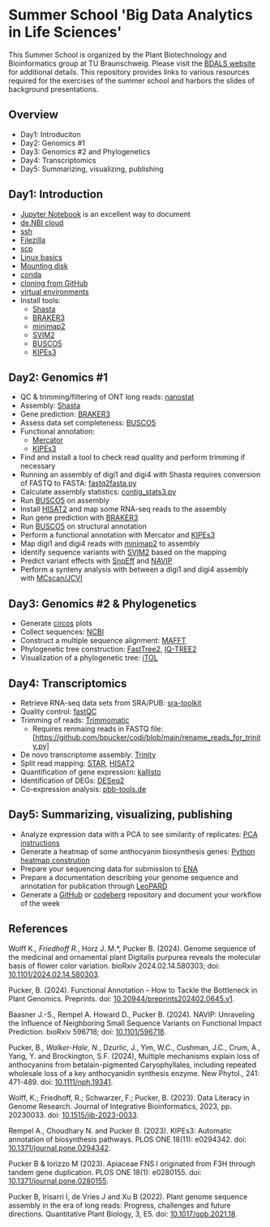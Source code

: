 # Summer School 'Big Data Analytics in Life Sciences'

This Summer School is organized by the Plant Biotechnology and Bioinformatics group at TU Braunschweig. Please visit the [BDALS website](https://www.tu-braunschweig.de/en/ifp/pbb/teaching/bdals) for additional details. This repository provides links to various resources required for the exercises of the summer school and harbors the slides of background presentations.

## Overview
- Day1: Introduciton
- Day2: Genomics #1
- Day3: Genomics #2 and Phylogenetics
- Day4: Transcriptomics
- Day5: Summarizing, visualizing, publishing


## Day1: Introduction
- [Jupyter Notebook](https://jupyter.org/) is an excellent way to document
- [de.NBI cloud](https://www.denbi.de/cloud)
- [ssh](https://en.wikipedia.org/wiki/Secure_Shell)
- [Filezilla](https://filezilla-project.org/)
- [scp](https://www.freecodecamp.org/news/scp-linux-command-example-how-to-ssh-file-transfer-from-remote-to-local/)
- [Linux basics](https://ubuntu.com/tutorials/command-line-for-beginners)
- [Mounting disk](https://superuser.com/questions/134734/how-to-mount-a-drive-from-terminal-in-ubuntu)
- [conda](https://conda.io/projects/conda/en/latest/user-guide/getting-started.html)
- [cloning from GitHub](https://docs.github.com/en/repositories/creating-and-managing-repositories/cloning-a-repository)
- [virtual environments](https://docs.python.org/3/library/venv.html)
- Install tools:
    - [Shasta](https://github.com/paoloshasta/shasta)
    - [BRAKER3](https://github.com/Gaius-Augustus/BRAKER)
    - [minimap2](https://github.com/lh3/minimap2)
    - [SVIM2](https://github.com/eldariont/svim)
    - [BUSCO5](https://busco.ezlab.org/busco_userguide.html)
    - [KIPEs3](https://github.com/bpucker/KIPEs)


## Day2: Genomics #1
- QC & trimming/filtering of ONT long reads: [nanostat](https://github.com/wdecoster/nanostat)
- Assembly: [Shasta](https://github.com/paoloshasta/shasta)
- Gene prediction: [BRAKER3](https://github.com/Gaius-Augustus/BRAKER)
- Assess data set completeness: [BUSCO5](https://busco.ezlab.org/busco_userguide.html)
- Functional annotation:
    - [Mercator](https://www.plabipd.de/mercator_main.html)
    - [KIPEs3](https://github.com/bpucker/KIPEs)
- Find and install a tool to check read quality and perform trimming if necessary
- Running an assembly of digi1 and digi4 with Shasta requires conversion of FASTQ to FASTA: [fastq2fasta.py](https://github.com/bpucker/PBBtools/blob/main/collection/fastq2fasta.py)
- Calculate assembly statistics: [contig_stats3.py](https://github.com/bpucker/GenomeAssembly/blob/main/contig_stats3.py)
- Run [BUSCO5](https://busco.ezlab.org/busco_userguide.html) on assembly
- Install [HISAT2](http://daehwankimlab.github.io/hisat2/) and map some RNA-seq reads to the assembly
- Run gene prediction with [BRAKER3](https://github.com/Gaius-Augustus/BRAKER)
- Run [BUSCO5](https://busco.ezlab.org/busco_userguide.html) on structural annotation
- Perform a functional annotation with Mercator and [KIPEs3](https://github.com/bpucker/KIPEs)
- Map digi1 and digi4 reads with [minimap2](https://github.com/lh3/minimap2) to assembly
- Identify sequence variants with [SVIM2](https://github.com/eldariont/svim) based on the mapping
- Predict variant effects with [SnpEff](https://pcingola.github.io/SnpEff/) and [NAVIP](https://github.com/bpucker/NAVIP)
- Perform a synteny analysis with between a digi1 and digi4 assembly with [MCscan/JCVI](https://github.com/tanghaibao/jcvi/wiki/MCscan-(Python-version))


## Day3: Genomics #2 & Phylogenetics
- Generate [circos](https://circos.ca/) plots
- Collect sequences: [NCBI](https://www.ncbi.nlm.nih.gov/)
- Construct a multiple sequence alignment: [MAFFT](https://mafft.cbrc.jp/alignment/server/index.html)
- Phylogenetic tree construction: [FastTree2](http://www.microbesonline.org/fasttree/), [IQ-TREE2](http://www.iqtree.org/)
- Visualization of a phylogenetic tree: [iTOL](https://itol.embl.de/)


## Day4: Transcriptomics
- Retrieve RNA-seq data sets from SRA/PUB: [sra-toolkit](https://github.com/ncbi/sra-tools)
- Quality control: [fastQC](https://github.com/s-andrews/FastQC)
- Trimming of reads: [Trimmomatic](http://www.usadellab.org/cms/?page=trimmomatic)
    - Requires renmaing reads in FASTQ file: [https://github.com/bpucker/codi/blob/main/rename_reads_for_trinity.py]
- De novo transcriptome assembly: [Trinity](https://github.com/trinityrnaseq/trinityrnaseq/wiki)
- Split read mapping: [STAR](https://physiology.med.cornell.edu/faculty/skrabanek/lab/angsd/lecture_notes/STARmanual.pdf), [HISAT2](http://daehwankimlab.github.io/hisat2/)
- Quantification of gene expression: [kallisto](https://github.com/pachterlab/kallisto)
- Identification of DEGs: [DESeq2](https://bioconductor.org/packages/release/bioc/html/DESeq2.html)
- Co-expression analysis: [pbb-tools.de](https://pbb-tools.de/)


## Day5: Summarizing, visualizing, publishing
- Analyze expression data with a PCA to see similarity of replicates: [PCA instructions](https://bioconductor.org/packages/release/bioc/html/pcaExplorer.html)
- Generate a heatmap of some anthocyanin biosynthesis genes: [Python heatmap constrution](https://seaborn.pydata.org/generated/seaborn.heatmap.html)
- Prepare your sequencing data for submission to [ENA](https://ena-docs.readthedocs.io/en/latest/)
- Prepare a documentation describing your genome sequence and annotation for publication through [LeoPARD](https://leopard.tu-braunschweig.de/content/index.xml)
- Generate a [GitHub](https://github.com/) or [codeberg](https://codeberg.org/) repository and document your workflow of the week


## References

Wolff K.*, Friedhoff R.*, Horz J. M.*, Pucker B. (2024). Genome sequence of the medicinal and ornamental plant Digitalis purpurea reveals the molecular basis of flower color variation. bioRxiv 2024.02.14.580303; doi: [10.1101/2024.02.14.580303](https://doi.org/10.1101/2024.02.14.580303).

Pucker, B. (2024). Functional Annotation – How to Tackle the Bottleneck in Plant Genomics. Preprints. doi: [10.20944/preprints202402.0645.v1](https://doi.org/10.20944/preprints202402.0645.v1).

Baasner J.-S., Rempel A. Howard D., Pucker B. (2024). NAVIP: Unraveling the Influence of Neighboring Small Sequence Variants on Functional Impact Prediction. bioRxiv 596718; doi: [10.1101/596718](https://doi.org/10.1101/596718).

Pucker, B.*, Walker-Hale, N.*, Dzurlic, J., Yim, W.C., Cushman, J.C., Crum, A., Yang, Y. and Brockington, S.F. (2024), Multiple mechanisms explain loss of anthocyanins from betalain-pigmented Caryophyllales, including repeated wholesale loss of a key anthocyanidin synthesis enzyme. New Phytol., 241: 471-489. doi: [10.1111/nph.19341](https://doi.org/10.1111/nph.19341).

Wolff, K.; Friedhoff, R.; Schwarzer, F.; Pucker, B. (2023). Data Literacy in Genome Research. Journal of Integrative Bioinformatics, 2023, pp. 20230033. doi: [10.1515/jib-2023-0033](https://doi.org/10.1515/jib-2023-0033).

Rempel A., Choudhary N. and Pucker B. (2023). KIPEs3: Automatic annotation of biosynthesis pathways. PLOS ONE 18(11): e0294342. doi: [10.1371/journal.pone.0294342](https://doi.org/10.1371/journal.pone.0294342).

Pucker B & Iorizzo M (2023). Apiaceae FNS I originated from F3H through tandem gene duplication. PLOS ONE 18(1): e0280155. doi: [10.1371/journal.pone.0280155](https://doi.org/10.1371/journal.pone.0280155).

Pucker B, Irisarri I, de Vries J and Xu B (2022). Plant genome sequence assembly in the era of long reads: Progress, challenges and future directions. Quantitative Plant Biology, 3, E5. doi: [10.1017/qpb.2021.18](https://doi.org/10.1017/qpb.2021.18).

